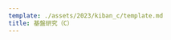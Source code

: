 ```yaml
---
template: ./assets/2023/kiban_c/template.md
title: 基盤研究（C）
---
```


<section id="１研究目的、研究方法など">
<section id="(概要)">


</section>
<section id="(本文)">


</section>
</section>

<section id="１研究目的、研究方法など/(本文)">


</section>

<section id="２応募者の研究遂行能力及び研究環境">


</section>

<section id="３人権の保護及び法令等の遵守への対応">


</section>

<section id="４研究計画最終年度前年度応募を行う場合の記述事項">
<section id="当初研究計画及び研究成果">


</section>
<section id="前年度応募する理由">


</section>
</section>

